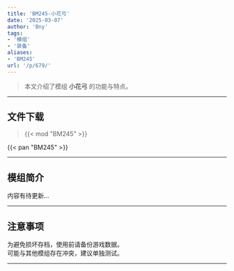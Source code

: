 ```yaml
---
title: 'BM245-小花弓'
date: '2025-03-07'
author: 'Bny'
tags:
- '模组'
- '装备'
aliases:
- 'BM245'
url: '/p/679/'
---
```


> 本文介绍了模组 **小花弓** 的功能与特点。

---

## 文件下载  

> {{< mod "BM245" >}}  

{{< pan "BM245" >}}  

---

## 模组简介

>  
内容有待更新...  

---

## 注意事项

>  
为避免损坏存档，使用前请备份游戏数据。  
可能与其他模组存在冲突，建议单独测试。  

---

